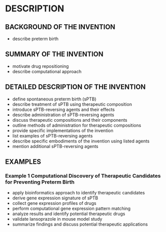 # DESCRIPTION

## BACKGROUND OF THE INVENTION

- describe preterm birth

## SUMMARY OF THE INVENTION

- motivate drug repositioning
- describe computational approach

## DETAILED DESCRIPTION OF THE INVENTION

- define spontaneous preterm birth (sPTB)
- describe treatment of sPTB using therapeutic composition
- introduce sPTB-reversing agents and their effects
- describe administration of sPTB-reversing agents
- discuss therapeutic compositions and their components
- outline methods of administration for therapeutic compositions
- provide specific implementations of the invention
- list examples of sPTB-reversing agents
- describe specific embodiments of the invention using listed agents
- mention additional sPTB-reversing agents

## EXAMPLES

### Example 1 Computational Discovery of Therapeutic Candidates for Preventing Preterm Birth

- apply bioinformatics approach to identify therapeutic candidates
- derive gene expression signature of sPTB
- collect gene expression profiles of drugs
- perform computational gene expression pattern matching
- analyze results and identify potential therapeutic drugs
- validate lansoprazole in mouse model study
- summarize findings and discuss potential therapeutic applications

